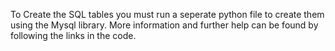 To Create the SQL tables you must run a seperate python file to create them using the Mysql library. More information and further help can be found by following the links in the code. 
